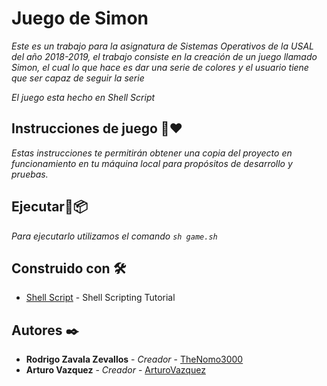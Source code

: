 # Juego de Simon

_Este es un trabajo para la asignatura de Sistemas Operativos de la USAL del año 2018-2019, el trabajo consiste en la creación de un juego llamado Simon, el cual lo que hace es dar una serie de colores y el usuario tiene que ser capaz de seguir la serie_

_El juego esta hecho en Shell Script_

## Instrucciones de juego 🚀❤️

_Estas instrucciones te permitirán obtener una copia del proyecto en funcionamiento en tu máquina local para propósitos de desarrollo y pruebas._

## Ejecutar🔧📦

_Para ejecutarlo utilizamos el comando `sh game.sh`_

## Construido con 🛠️

* [Shell Script](https://www.shellscript.sh/) - Shell Scripting Tutorial

## Autores ✒️

* **Rodrigo Zavala Zevallos** - *Creador* - [TheNomo3000](https://github.com/TheNomo3000)
* **Arturo Vazquez** - *Creador* - [ArturoVazquez](https://github.com/ArturoVazquez)

